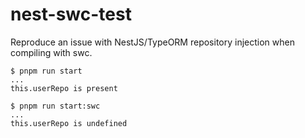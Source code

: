 # nest-swc-test

Reproduce an issue with NestJS/TypeORM repository injection when compiling with swc.

```console
$ pnpm run start
...
this.userRepo is present
```

```console
$ pnpm run start:swc
...
this.userRepo is undefined
```

